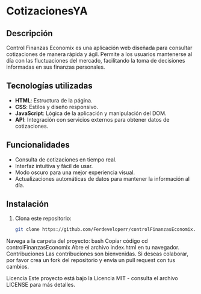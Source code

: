
# CotizacionesYA

## Descripción
Control Finanzas Economix es una aplicación web diseñada para consultar cotizaciones de manera rápida y ágil. Permite a los usuarios mantenerse al día con las fluctuaciones del mercado, facilitando la toma de decisiones informadas en sus finanzas personales.

## Tecnologías utilizadas
- **HTML**: Estructura de la página.
- **CSS**: Estilos y diseño responsivo.
- **JavaScript**: Lógica de la aplicación y manipulación del DOM.
- **API**: Integración con servicios externos para obtener datos de cotizaciones.

## Funcionalidades
- Consulta de cotizaciones en tiempo real.
- Interfaz intuitiva y fácil de usar.
- Modo oscuro para una mejor experiencia visual.
- Actualizaciones automáticas de datos para mantener la información al día.

## Instalación
1. Clona este repositorio:
   ```bash
   git clone https://github.com/Ferdeveloperr/controlFinanzasEconomix.git
Navega a la carpeta del proyecto:
bash
Copiar código
cd controlFinanzasEconomix
Abre el archivo index.html en tu navegador.
Contribuciones
Las contribuciones son bienvenidas. Si deseas colaborar, por favor crea un fork del repositorio y envía un pull request con tus cambios.

Licencia
Este proyecto está bajo la Licencia MIT - consulta el archivo LICENSE para más detalles.
